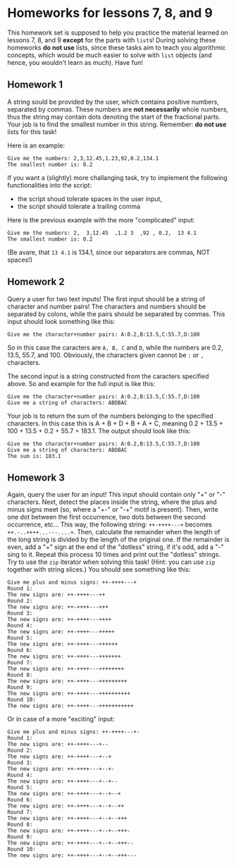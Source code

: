 # Homeworks for lessons 7, 8, and 9

This homework set is supposed to help you practice the material learned on
lessons 7, 8, and 9 __except__ for the parts with `list`s! During solving these
homeworks __do not use__ lists, since these tasks aim to teach you algorithmic
concepts, which would be much easier to solve with `list` objects (and hence,
you wouldn't learn as much). Have fun!

## Homework 1

A string sould be provided by the user, which contains positive numbers, separated by
commas. These numbers are __not necessarily__ whole numbers, thus the string
may contain dots denoting the start of the fractional parts. Your job is to find
the smallest number in this string. Remember: __do not use__ lists for this task!

Here is an example:
```text
Give me the numbers: 2,3,12.45,1.23,92,0.2,134.1
The smallest number is: 0.2
```

If you want a (slightly) more challanging task, try to implement the following
functionalities into the script:
- the script shoud tolerate spaces in the user input, 
- the script should tolerate a trailing comma

Here is the previous example with the more "complicated" input:
```text
Give me the numbers: 2,  3,12.45  ,1.2 3  ,92 , 0.2,  13 4.1
The smallest number is: 0.2
```

(Be avare, that `13 4.1` is 134.1, since our separators are commas, NOT spaces!)

## Homework 2

Query a user for two text inputs! The first input should be a string of character
and number pairs! The characters and numbers should be separated by colons, while
the pairs should be separated by commas. This input should look something like
this:
```text
Give me the character+number pairs: A:0.2,B:13.5,C:55.7,D:100
```
So in this case the caracters are `A, B, C` and `D`, while the numbers are
0.2, 13.5, 55.7, and 100. Obviously, the characters given cannot be `:` or `,` 
characters.

The second input is a string constructed from the caracters specified above. So
and example for the full input is like this: 
```text
Give me the character+number pairs: A:0.2,B:13.5,C:55.7,D:100
Give me a string of characters: ABDBAC
```

Your job is to return the sum of the numbers belonging to the specified characters.
In this case this is A + B + D + B + A + C, meaning 0.2 + 13.5 + 100 + 
13.5 + 0.2 + 55.7 = 183.1. The output should look like this:
```text
Give me the character+number pairs: A:0.2,B:13.5,C:55.7,D:100
Give me a string of characters: ABDBAC
The sum is: 183.1
```

## Homework 3

Again, query the user for an input! This input should contain only "+" or "-"
characters. Next, detect the places inside the string, where the plus and minus
signs meet (so, where a "+-" or "-+" motif is present). Then, write one dot between
the first occurrence, two dots between the second occurrence, etc... This way, the
following string: `++-++++---+` becomes `++.-..++++...---....+`. Then, calculate the
remainder when the length of the long string is divided by the length of the original
one. If the remainder is even, add a "+" sign at the end of the "dotless" string,
if it's odd, add a "-" sing to it. Repeat this process 10 times and print out the
"dotless" strings. Try to use the `zip` iterator when solving this task!
(Hint: you can use `zip` together with string slices.)
You should see something like this:

```text
Give me plus and minus signs: ++-++++---+
Round 1:
The new signs are: ++-++++---++
Round 2:
The new signs are: ++-++++---+++
Round 3:
The new signs are: ++-++++---++++
Round 4:
The new signs are: ++-++++---+++++
Round 5:
The new signs are: ++-++++---++++++
Round 6:
The new signs are: ++-++++---+++++++
Round 7:
The new signs are: ++-++++---++++++++
Round 8:
The new signs are: ++-++++---+++++++++
Round 9:
The new signs are: ++-++++---++++++++++
Round 10:
The new signs are: ++-++++---+++++++++++
```

Or in case of a more "exciting" input:

```text
Give me plus and minus signs: ++-++++---+-
Round 1:
The new signs are: ++-++++---+--
Round 2:
The new signs are: ++-++++---+--+
Round 3:
The new signs are: ++-++++---+--+-
Round 4:
The new signs are: ++-++++---+--+--
Round 5:
The new signs are: ++-++++---+--+--+
Round 6:
The new signs are: ++-++++---+--+--++
Round 7:
The new signs are: ++-++++---+--+--+++
Round 8:
The new signs are: ++-++++---+--+--+++-
Round 9:
The new signs are: ++-++++---+--+--+++--
Round 10:
The new signs are: ++-++++---+--+--+++---
```
